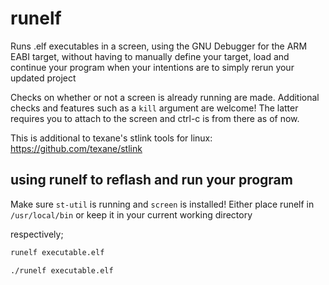 # runelf
Runs .elf executables in a screen, using the GNU Debugger for the ARM EABI target, without having to manually define your target, load and continue your program when your intentions are to simply rerun your updated project

Checks on whether or not a screen is already running are made. Additional checks and features such as a `kill` argument are welcome! The latter requires you to attach to the screen and ctrl-c is from there as of now.

This is additional to texane's stlink tools for linux: https://github.com/texane/stlink

## using runelf to reflash and run your program
Make sure `st-util` is running and `screen` is installed!
Either place runelf in `/usr/local/bin` or keep it in your current working directory

respectively;

```sh
runelf executable.elf
```

```sh
./runelf executable.elf
```
